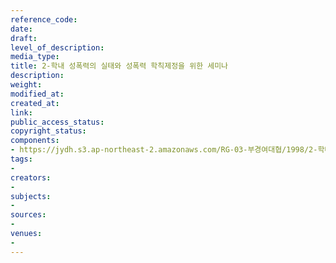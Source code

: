 ```yaml
---
reference_code: 
date: 
draft: 
level_of_description: 
media_type: 
title: 2-학내 성폭력의 실태와 성폭력 학칙제정을 위한 세미나
description: 
weight: 
modified_at: 
created_at: 
link: 
public_access_status: 
copyright_status: 
components:
- https://jydh.s3.ap-northeast-2.amazonaws.com/RG-03-부경여대협/1998/2-학내+성폭력의+실태와+성폭력+학칙제정을+위한+세미나.pdf
tags:
- 
creators:
- 
subjects:
- 
sources:
- 
venues:
- 
---
```

